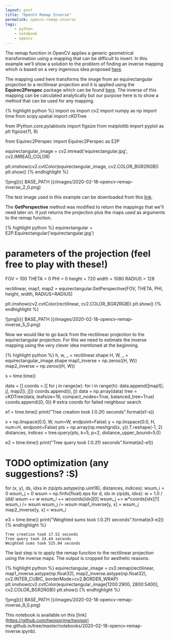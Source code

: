 ```yaml
---
layout: post
title: "OpenCV Remap Inverse"
permalink: opencv-remap-inverse
tags:
    - python
    - notebook
    - opencv
--- 
```

The remap function in OpenCV applies a generic geometrical transformation using
a mapping that can be difficult to invert.
In this example we'll show a solution to the problem of finding an inverse
mapping which is based on a very ingenious idea proposed
[here](https://stackoverflow.com/a/46009462/1922197). 
 
The mapping used here transforms the image from an equirectangular projection to
a rectilinear projection and it is applied using the **Equirec2Perspec** package
which can be found [here](https://github.com/fuenwang/Equirec2Perspec). The
inverse of this mapping can be calculated analytically but our purpose here is
to show a method that can be used for any mapping. 


{% highlight python %}
import os
import cv2
import numpy as np
import time
from scipy.spatial import cKDTree

from IPython.core.pylabtools import figsize
from matplotlib import pyplot as plt
figsize(11, 9)

from Equirec2Perspec import Equirec2Perspec as E2P

equirectangular_image = cv2.imread('equirectangular.jpg', cv2.IMREAD_COLOR)

plt.imshow(cv2.cvtColor(equirectangular_image, cv2.COLOR_BGR2RGB))
plt.show()
{% endhighlight %}

 
![png]({{ BASE_PATH }}/images/2020-02-18-opencv-remap-inverse_2_0.png) 

 
The test image used in this example can be downloaded from this
[link](/images/equirectangular.jpg). 
 
The **GetPerspective** method was modified to return the mappings that we'll
need later on. It just returns the projection plus the maps used as arguments to
the remap function.

 


{% highlight python %}
equirectangular = E2P.Equirectangular('equirectangular.jpg')

# parameters of the projection (feel free to play with these!)
FOV = 100
THETA = 0
PHI = 0
height = 720
width = 1080
RADIUS = 128

rectilinear, map1, map2 = equirectangular.GetPerspective(FOV, THETA, PHI, height, width, RADIUS=RADIUS)

plt.imshow(cv2.cvtColor(rectilinear, cv2.COLOR_BGR2RGB))
plt.show()
{% endhighlight %}

 
![png]({{ BASE_PATH }}/images/2020-02-18-opencv-remap-inverse_5_0.png) 

 
Now we would like to go back from the rectilinear projection to the
equirectangular projection. For this we need to estimate the inverse mapping
using the very clever idea mentioned at the beginning. 


{% highlight python %}
h, w, _ = rectilinear.shape
H, W, _ = equirectangular_image.shape
map1_inverse = np.zeros((H, W))
map2_inverse = np.zeros((H, W))

s = time.time()

data = []
coords = []
for j in range(w):
    for i in range(h):
        data.append([map1[i, j], map2[i, j]])
        coords.append((i, j))
data = np.array(data)
tree = cKDTree(data, leafsize=16, compact_nodes=True, balanced_tree=True)
coords.append((0, 0))  # extra coords for failed neighbour search

e1 = time.time()
print("Tree creation took {:0.2f} seconds".format(e1-s))

x = np.linspace(0.0, W, num=W, endpoint=False)
y = np.linspace(0.0, H, num=H, endpoint=False)
pts = np.array(np.meshgrid(x, y)).T.reshape(-1, 2)
distances, indices = tree.query(pts, k=5, p=2, distance_upper_bound=5.0)

e2 = time.time()
print("Tree query took {:0.2f} seconds".format(e2-e1))

# TODO optimization (any suggestions? :S)
for (x, y), ds, idxs in zip(pts.astype(np.uint16), distances, indices):
    wsum_i = 0
    wsum_j = 0
    wsum = np.finfo(float).eps
    for d, idx in zip(ds, idxs):
        w = 1.0 / (d*d)
        wsum += w
        wsum_i += w*coords[idx][0]
        wsum_j += w*coords[idx][1]
    wsum_i /= wsum
    wsum_j /= wsum
    map1_inverse[y, x] = wsum_j
    map2_inverse[y, x] = wsum_i

e3 = time.time()
print("Weighted sums took {:0.2f} seconds".format(e3-e2))
{% endhighlight %}

    Tree creation took 17.52 seconds
    Tree query took 24.44 seconds
    Weighted sums took 525.04 seconds

 
The last step is to apply the remap function to the rectilinear projection using
the inverse maps. The output is cropped for aesthetic reasons. 


{% highlight python %}
equirectangular_image = cv2.remap(rectilinear, map1_inverse.astype(np.float32), map2_inverse.astype(np.float32), cv2.INTER_CUBIC, borderMode=cv2.BORDER_WRAP)
plt.imshow(cv2.cvtColor(equirectangular_image[1200:2900, 2800:5400], cv2.COLOR_BGR2RGB))
plt.show()
{% endhighlight %}

 
![png]({{ BASE_PATH }}/images/2020-02-18-opencv-remap-inverse_9_0.png) 

 
This notebook is available on this [link](https://github.com/twoisprime/twoispri
me.github.io/tree/master/notebooks/2020-02-18-opencv-remap-inverse.ipynb). 
